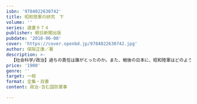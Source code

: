 ```yaml
---
isbn: '9784022630742'
title: 昭和陸軍の研究　下
volume: ''
series: 選書９７４
publisher: 朝日新聞出版
pubdate: '2018-06-08'
cover: 'https://cover.openbd.jp/9784022630742.jpg'
author: 保阪正康／著
description: >-
  【社会科学/政治】過ちの責任は誰がとったのか。また、戦後の日本に、昭和陸軍はどのような影を投げかけたのか。命を落とした兵士や国民の存在とは対極にある、無責任で非人間的な高級軍人の官僚体質を、つぶさに検証していく。著者の代表作がここに完結。
price: '1900'
genre: ''
target: 一般
format: 全集・双書
content: 政治-含む国防軍事

---
```

